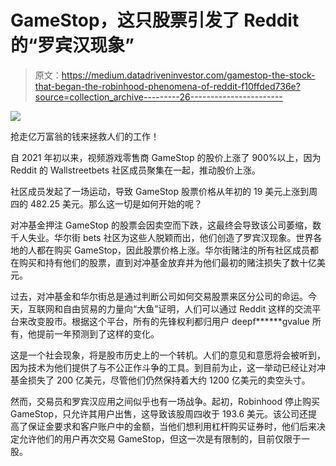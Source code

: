 # GameStop，这只股票引发了 Reddit 的“罗宾汉现象”

> 原文：<https://medium.datadriveninvestor.com/gamestop-the-stock-that-began-the-robinhood-phenomena-of-reddit-f10ffded736e?source=collection_archive---------26----------------------->

![](img/28bd490bf6e52d6ba1e9b2a05633b0e6.png)

抢走亿万富翁的钱来拯救人们的工作！

自 2021 年初以来，视频游戏零售商 GameStop 的股价上涨了 900%以上，因为 Reddit 的 Wallstreetbets 社区成员聚集在一起，推动股价上涨。

社区成员发起了一场运动，导致 GameStop 股票价格从年初的 19 美元上涨到周四的 482.25 美元。那么这一切是如何开始的呢？

对冲基金押注 GameStop 的股票会因卖空而下跌，这最终会导致该公司萎缩，数千人失业。华尔街 bets 社区为这些人脱颖而出，他们创造了罗宾汉现象。世界各地的人都在购买 GameStop，因此股票价格上涨。华尔街赌注的所有社区成员都在购买和持有他们的股票，直到对冲基金放弃并为他们最初的赌注损失了数十亿美元。

过去，对冲基金和华尔街总是通过判断公司如何交易股票来区分公司的命运。今天，互联网和自由贸易的力量向“大鱼”证明，人们可以通过 Reddit 这样的交流平台来改变股市。根据这个平台，所有的先锋权利都归用户 deepf******gvalue 所有，他提前一年预测到了这样的变化。

这是一个社会现象，将是股市历史上的一个转机。人们的意见和意愿将会被听到，因为技术为他们提供了与不公正作斗争的工具。到目前为止，这一举动已经让对冲基金损失了 200 亿美元，尽管他们仍然保持着大约 1200 亿美元的卖空头寸。

然而，交易员和罗宾汉应用之间似乎也有一场战争。起初，Robinhood 停止购买 GameStop，只允许其用户出售，这导致该股周四收于 193.6 美元。该公司还提高了保证金要求和客户账户中的金额，当他们想利用杠杆购买证券时，他们后来决定允许他们的用户再次交易 GameStop，但这一次是有限制的，目前仅限于一股。